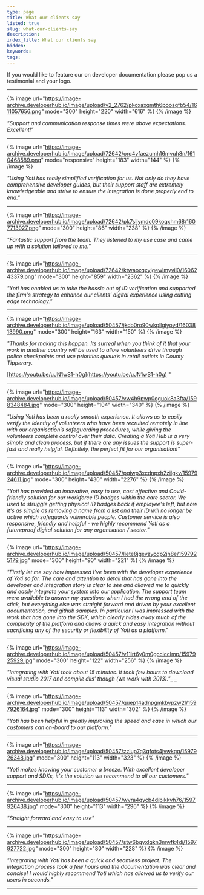```yaml
---
type: page
title: What our clients say
listed: true
slug: what-our-clients-say
description: 
index_title: What our clients say
hidden: 
keywords: 
tags: 
---
```


If you would like to feature our on developer documentation please pop us a testimonial and your logo.

---

{% image url="https://image-archive.developerhub.io/image/upload/v2_2762/pkoxaxqmth6poosqfb54/1611057656.png" mode="300" height="220" width="616" %}
{% /image %}

_"Support and communication response times were above expectations. Excellent!"_

---

{% image url="https://image-archive.developerhub.io/image/upload/72642/orq4vfaezumh16mvuh8n/1610468589.png" mode="responsive" height="183" width="144" %}
{% /image %}

_"Using Yoti has really simplified verification for us. Not only do they have comprehensive developer guides, but their support staff are extremely knowledgeable and strive to ensure the integration is done properly end to end."_

---

{% image url="https://image-archive.developerhub.io/image/upload/72642/pk7sljymdc09koqxhm68/1607713927.png" mode="300" height="86" width="238" %}
{% /image %}

_"Fantastic support from the team. They listened to my use case and came up with a solution tailored to me."_

---

{% image url="https://image-archive.developerhub.io/image/upload/72642/ktwaoxqxylgewlmyvil0/1606243379.png" mode="300" height="859" width="2362" %}
{% /image %}

_"Yoti has enabled us to take the hassle out of ID verification and supported the firm's strategy to enhance our clients' digital experience using cutting edge technology."_

---

{% image url="https://image-archive.developerhub.io/image/upload/50457/jkcb0ro90wkpllgiyoyd/1603813990.png" mode="300" height="163" width="150" %}
{% /image %}

_"Thanks for making this happen. Its surreal when you think of it that your work in another country will be used to allow volunteers drive through police checkpoints and use priorities queue’s in retail outlets in County Tipperary._

[https://youtu.be/uJN1wS1-h0g](https://youtu.be/uJN1wS1-h0g) "

---

{% image url="https://image-archive.developerhub.io/image/upload/50457/vw4h9pwp0oguok8a3fta/1598348484.jpg" mode="300" height="104" width="340" %}
{% /image %}

_"Using Yoti has been a really smooth experience. It allows us to easily verify the identity of volunteers who have been recruited remotely in line with our organisation’s safeguarding procedures, while giving the volunteers complete control over their data. Creating a Yoti Hub is a very simple and clean process, but if there are any issues the support is super-fast and really helpful. Definitely, the perfect fit for our organisation!"_

---

{% image url="https://image-archive.developerhub.io/image/upload/50457/pgjwp3xcdnpxh2zilgkv/1597924611.jpg" mode="300" height="430" width="2276" %}
{% /image %}

_"Yoti has provided an innovative, easy to use, cost effective and Covid-friendly solution for our workforce ID badges within the care sector.  We used to struggle getting physical ID badges back if employee's left, but now it's as simple as removing a name from a list and their ID will no longer be active which safeguards vulnerable people.  Customer service is also responsive, friendly and helpful - we highly recommend Yoti as a futureproof digital solution for any organisation / sector."_

---

{% image url="https://image-archive.developerhub.io/image/upload/50457/liete8jgeyzycdp2jh8e/1597925179.jpg" mode="300" height="90" width="221" %}
{% /image %}

_"Firstly let me say how impressed I’ve been with the developer experience of Yoti so far. The care and attention to detail that has gone into the developer and integration story is clear to see and allowed me to quickly and easily integrate your system into our application. The support team were available to answer my questions when I had the wrong end of the stick, but everything else was straight forward and driven by your excellent documentation, and github samples. In particular I was impressed with the work that has gone into the SDK, which clearly hides away much of the complexity of the platform and allows a quick and easy integration without sacrificing any of the security or flexibility of Yoti as a platform."_

---

{% image url="https://image-archive.developerhub.io/image/upload/50457/v11irt6y0m0gccicclmp/1597925929.jpg" mode="300" height="122" width="256" %}
{% /image %}

_"Integrating with Yoti took about 15 minutes. It took few hours to download visual studio 2017 and compile dlls' though (we work with 2013)."__
_

---

{% image url="https://image-archive.developerhub.io/image/upload/50457/quep14adnpgmkbvpzw2l/1597926164.jpg" mode="300" height="113" width="302" %}
{% /image %}

_"Yoti has been helpful in greatly improving the speed and ease in which our customers can on-board to our platform."_

---

{% image url="https://image-archive.developerhub.io/image/upload/50457/zzlup7q3qfots4jvwkqq/1597926348.jpg" mode="300" height="113" width="323" %}
{% /image %}

_"Yoti makes knowing your customer a breeze. With excellent developer support and SDKs, it's the solution we recommend to all our customers."_

---

{% image url="https://image-archive.developerhub.io/image/upload/50457/wvra4qycb4djbikkvh76/1597926438.jpg" mode="300" height="113" width="296" %}
{% /image %}

_"Straight forward and easy to use"_

---

{% image url="https://image-archive.developerhub.io/image/upload/50457/stw6bgyxlqkn3mwfk4di/1597927722.jpg" mode="300" height="80" width="228" %}
{% /image %}

_"Integrating with Yoti has been a quick and seamless project. The integration process took a few hours and the documentation was clear and concise! I would highly recommend Yoti which has allowed us to verify our users in seconds."_

---